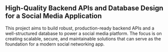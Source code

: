 ## High-Quality Backend APIs and Database Design for a Social Media Application

This project aims to build robust, production-ready backend APIs and a well-structured database to power a social media platform. The focus is on creating scalable, secure, and maintainable solutions that can serve as the foundation for a modern social networking app.